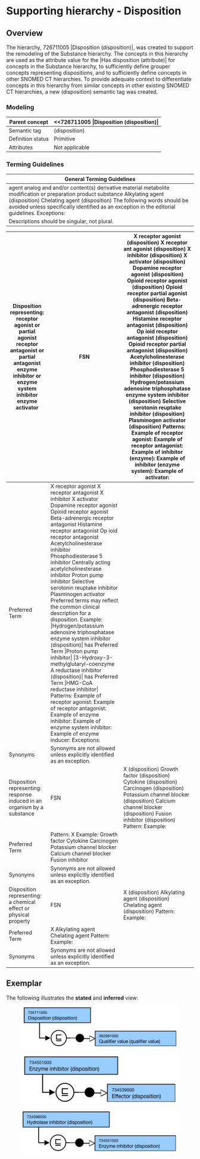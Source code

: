 # Supporting hierarchy - Disposition

## Overview

The hierarchy, 726711005 |Disposition (disposition)|, was created to support the remodeling of the Substance hierarchy. The concepts in this hierarchy are used as the attribute value for the |Has disposition (attribute)| for concepts in the Substance hierarchy, to sufficiently define grouper concepts representing dispositions, and to sufficiently define concepts in other SNOMED CT hierarchies. To provide adequate context to differentiate concepts in this hierarchy from similar concepts in other existing SNOMED CT hierarchies, a new (disposition) semantic tag was created.

### Modeling

| Parent concept | <<726711005 \|Disposition (disposition)\| |
|---|---|
| Semantic tag | (disposition) |
| Definition status | Primitive |
| Attributes | Not applicable |

### Terming Guidelines

| General Terming Guidelines |
|---|
| agent analog and and/or content(s) derivative material metabolite modification or preparation product substance Alkylating agent (disposition) Chelating agent (disposition) The following words should be avoided unless specifically identified as an exception in the editorial guidelines. Exceptions: |
| Descriptions should be singular, not plural. |

  

| Disposition representing: receptor agonist or partial agonist receptor antagonist or partial antagonist enzyme inhibitor or enzyme system inhibitor enzyme activator | FSN | X receptor agonist (disposition) X receptor ant agonist (disposition) X inhibitor (disposition) X activator (disposition) Dopamine receptor agonist (disposition) Opioid receptor agonist (disposition) Opioid receptor partial agonist (disposition) Beta-adrenergic receptor antagonist (disposition) Histamine receptor antagonist (disposition) Op ioid receptor antagonist (disposition) Opioid receptor partial antagonist (disposition) Acetylcholinesterase inhibitor (disposition) Phosphodiesterase 5 inhibitor (disposition) Hydrogen/potassium adenosine triphosphatase enzyme system inhibitor (disposition) Selective serotonin reuptake inhibitor (disposition) Plasminogen activator (disposition) Patterns: Example of receptor agonist: Example of receptor antagonist: Example of inhibitor (enzyme): Example of inhibitor (enzyme system): Example of activator: |
|---|---|---|
| Preferred Term | X receptor agonist X receptor antagonist X inhibitor X activator Dopamine receptor agonist Opioid receptor agonist Beta-adrenergic receptor antagonist Histamine receptor antagonist Op ioid receptor antagonist Acetylcholinesterase inhibitor Phosphodiesterase 5 inhibitor Centrally acting acetylcholinesterase inhibitor Proton pump inhibitor Selective serotonin reuptake inhibitor Plasminogen activator Preferred terms may reflect the common clinical description for a disposition. Example: \|Hydrogen/potassium adenosine triphosphatase enzyme system inhibitor (disposition)\| has Preferred Term \|Proton pump inhibitor\| \|3-Hydroxy-3-methylglutaryl-coenzyme A reductase inhibitor (disposition)\| has Preferred Term \|HMG-CoA reductase inhibitor\| Patterns: Example of receptor agonist: Example of receptor antagonist: Example of enzyme inhibitor: Example of enzyme system inhibitor: Example of enzyme inducer: Exceptions: |   |
| Synonyms | Synonyms are not allowed unless explicitly identified as an exception. |   |
| Disposition representing: response induced in an organism by a substance | FSN | X (disposition) Growth factor (disposition) Cytokine (disposition) Carcinogen (disposition) Potassium channel blocker (disposition) Calcium channel blocker (disposition) Fusion inhibitor (disposition) Pattern: Example: |
| Preferred Term | Pattern: X Example: Growth factor Cytokine Carcinogen Potassium channel blocker Calcium channel blocker Fusion inhibitor |   |
| Synonyms | Synonyms are not allowed unless explicitly identified as an exception. |   |
| Disposition representing: a chemical effect or physical property | FSN | X (disposition) Alkylating agent (disposition) Chelating agent (disposition) Pattern: Example: |
| Preferred Term | X Alkylating agent Chelating agent Pattern: Example: |   |
| Synonyms | Synonyms are not allowed unless explicitly identified as an exception. |   |

## Exemplar

The following illustrates the **stated** and **inferred** view:

<figure><img src="images/174691643.png" alt="" title=""></figure>

  

<figure><img src="images/174691644.png" alt="" title=""></figure>

  

<figure><img src="images/174691645.png" alt="" title=""></figure>
